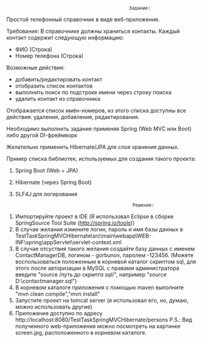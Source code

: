 
                                                 Задание:
Простой телефонный справочник в виде веб-приложения.

Требования:
В справочнике должны храниться контакты. Каждый контакт содержит следующую информацию:
- ФИО (Строка)
- Номер телефона (Строка)

Возможные действия:
- добавить/редактировать контакт
- отобразить список контактов
- выполнить поиск по подстроке имени через строку поиска
- удалить контакт из справочника

Отображается список имён-номеров, из этого списка доступны все действия: удаления, добавления, редактирования.

Необходимо выполнить задание применяя Spring (Web MVC или Boot) либо другой DI-фреймворк

Желательно применить Hibernate/JPA для слоя хранения данных.

Пример списка библиотек, используемых для создания такого проекта:

1) Spring Boot (Web + JPA)
2) Hibernate (через Spring Boot)
3) SLF4J для логирования 



                                                  Решение:
1. Импортируйте проект в IDE (Я использовал Eclipse в сборке SpringSource Tool Suite (http://spring.io/tools))
2. В случае желания измените логин, пароль и имя базы данных в TestTaskSpringMVCHibernate\src\main\webapp\WEB-INF\spring\appServlet\servlet-context.xml
3. В случае отсуствия такого желания создайте базу данных с именем ContactManagerDB, логином - gorbunov, паролем -123456. (Можете воспользоваться положенным в корневой каталог скриптом sql, для этого после авторизации в MySQL с правами администратора введите "source /*путь до скрипта sql*/", например "source D:\contactmanager.sql") 
4. В корневом каталоге приложения с помощью maven выполните "mvn clean compile","mvn install"
5. Запустите проект на tomcat server (я использовал его, но, думаю, можно использовать другие)
6. Приложение доступно по адресу http://localhost:8080/TestTaskSpringMVCHibernate/persons
P.S.: Вид полученного web-приложения можно посмотреть на картинке screen.jpg, расположенного в корневом каталоге.
